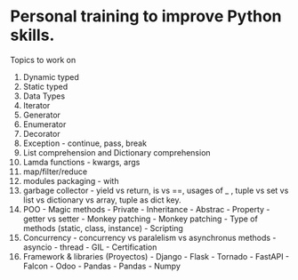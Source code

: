# Personal training to improve Python skills.

Topics to work on

1. Dynamic typed
2. Static typed
3. Data Types
4. Iterator
5. Generator
6. Enumerator
7. Decorator
8. Exception - continue, pass, break
9. List comprehension and Dictionary comprehension
10. Lamda functions - kwargs, args
11. map/filter/reduce
12. modules packaging - with
13. garbage collector - yield vs return, is vs ==, usages of _ , tuple vs set vs list vs dictionary vs array, tuple as dict key.
14. POO - Magic methods
        - Private
        - Inheritance
        - Abstrac
        - Property
        - getter vs setter
        - Monkey patching
        - Monkey patching
        - Type of methods (static, class, instance)
        - Scripting
15. Concurrency - concurrency vs paralelism vs asynchronus methods
                - asyncio
                - thread
                - GIL
                - Certification
16. Framework & libraries (Proyectos) - Django
                                      - Flask
                                      - Tornado
                                      - FastAPI
                                      - Falcon
                                      - Odoo
                                      - Pandas
                                      - Pandas
                                      - Numpy
